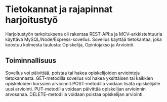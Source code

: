 # Tietokannat ja rajapinnat harjoitustyö

Harjoitustyön tarkoituksena oli rakentaa REST-API:a ja MCV-arkkistehtuuria käyttävä MySQL/Node/Express-sovellus. Sovellus käyttää tietokantaa, joka koostuu kolmesta taulusta: Opiskelija, Opintojakso ja Arviointi.

## Toiminnallisuus

Sovellus voi päivittää, poistaa tai hakea opiskelijoiden arviointeja tietokannasta. GET-metodilla sovellus voi hakea yksittäisen tai kaikkien opiskeloiden kurssien arvioinnit.POST-metodilla voidaan lisätä opiskelijalle uusi arviointi. PUT-metodilla voidaan päivittää opiskelijan arvioinnin arvosanaa. DELETE-metodilla voidaan poistaa opiskelijan arviointi.